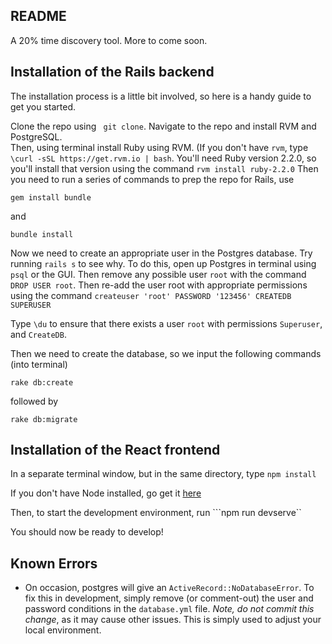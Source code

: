 ## README

A 20% time discovery tool. More to come soon.

## Installation of the Rails backend

The installation process is a little bit involved, so here is a handy guide to get you started.

Clone the repo using ``` git clone```.
Navigate to the repo and install RVM and PostgreSQL.  
Then, using terminal install Ruby using RVM.  (If you don't have `rvm`, type ```\curl -sSL https://get.rvm.io | bash```. You'll need Ruby version 2.2.0, so you'll install that version using the command ```rvm install ruby-2.2.0```
Then you need to run a series of commands to prep the repo for Rails, use 
```
gem install bundle
```
and
```
bundle install
```

Now we need to create an appropriate user in the Postgres database. Try running ```rails s``` to see why.  To do this, open up Postgres in terminal using ```psql``` or the GUI. Then remove any possible user ```root``` with the command ```DROP USER root```.  Then re-add the user root with appropriate permissions using the command 
```createuser 'root' PASSWORD '123456' CREATEDB SUPERUSER```

Type ```\du``` to ensure that there exists a user ```root``` with permissions ```Superuser```, and ```CreateDB```.

Then we need to create the database, so we input the following commands (into terminal)

```
rake db:create
```
followed by 
```
rake db:migrate
```

## Installation of the React frontend

In a separate terminal window, but in the same directory, type ```npm install```

If you don't have Node installed, go get it [here](https://nodejs.org/)

Then, to start the development environment, run ```npm run devserve``


You should now be ready to develop!

## Known Errors

* On occasion, postgres will give an ```ActiveRecord::NoDatabaseError```.  To fix this in development, simply remove (or comment-out) the user and password conditions in the ```database.yml``` file. *Note, do not commit this change*, as it may cause other issues.  This is simply used to adjust your local environment.

